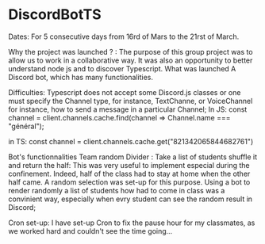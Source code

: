 # DiscordBotTS

Dates:
For 5 consecutive days from 16rd of Mars to the 21rst of March. 

Why the project was launched ? :
The purpose of this group project was to allow us to work in a collaborative way. It was also an opportunity to better understand node js and to discover Typescript. 
What was launched 
A Discord bot, which has many functionalities. 

Difficulties: 
Typescript does not accept some Discord.js classes or one must specify the Channel type, for instance, TextChanne, or VoiceChannel
for instance, how to send a message in a particular Channel; 
In JS:
const channel = client.channels.cache.find(channel => Channel.name === "général");

in TS:
const channel = <TextChannel>client.channels.cache.get("821342065844682761")


Bot's functionnalities 
Team random Divider :
Take a list of students shuffle it and return the half: This was very useful to implement especial during the confinement. Indeed, half of the class had to stay at home when the other half 
came. A random selection was set-up for this purpose. Using a bot to render randomly a list of students how had to come in class was a convinient way, especially when evry student can see the random result in Discord;

Cron set-up: I have set-up Cron to fix the pause hour for my classmates, as we worked hard and couldn't see the time going...



